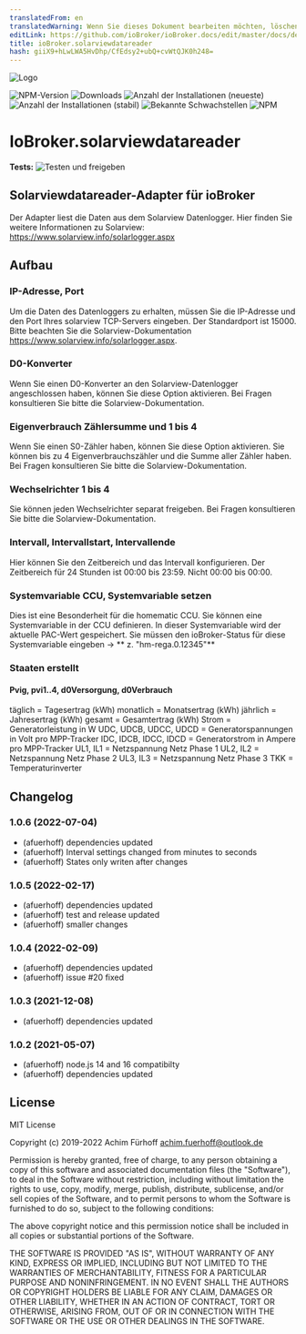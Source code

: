 ```yaml
---
translatedFrom: en
translatedWarning: Wenn Sie dieses Dokument bearbeiten möchten, löschen Sie bitte das Feld "translationsFrom". Andernfalls wird dieses Dokument automatisch erneut übersetzt
editLink: https://github.com/ioBroker/ioBroker.docs/edit/master/docs/de/adapterref/iobroker.solarviewdatareader/README.md
title: ioBroker.solarviewdatareader
hash: giiX9+hLwLWA5HvDhp/CfEdsy2+ubQ+cvWtQJK0h248=
---
```

![Logo](../../../en/adapterref/iobroker.solarviewdatareader/admin/solarviewdatareader.png)

![NPM-Version](https://img.shields.io/npm/v/iobroker.solarviewdatareader.svg)
![Downloads](https://img.shields.io/npm/dm/iobroker.solarviewdatareader.svg)
![Anzahl der Installationen (neueste)](https://iobroker.live/badges/solarviewdatareader-installed.svg)
![Anzahl der Installationen (stabil)](https://iobroker.live/badges/solarviewdatareader-stable.svg)
![Bekannte Schwachstellen](https://snyk.io/test/github/afuerhoff/ioBroker.solarviewdatareader/badge.svg)
![NPM](https://nodei.co/npm/iobroker.solarviewdatareader.png?downloads=true)

# IoBroker.solarviewdatareader
**Tests:** ![Testen und freigeben](https://github.com/afuerhoff/ioBroker.solarviewdatareader/workflows/Test%20and%20Release/badge.svg)

## Solarviewdatareader-Adapter für ioBroker
Der Adapter liest die Daten aus dem Solarview Datenlogger.
Hier finden Sie weitere Informationen zu Solarview: https://www.solarview.info/solarlogger.aspx

## Aufbau
### IP-Adresse, Port
Um die Daten des Datenloggers zu erhalten, müssen Sie die IP-Adresse und den Port Ihres solarview TCP-Servers eingeben.
Der Standardport ist 15000. Bitte beachten Sie die Solarview-Dokumentation https://www.solarview.info/solarlogger.aspx.

### D0-Konverter
Wenn Sie einen D0-Konverter an den Solarview-Datenlogger angeschlossen haben, können Sie diese Option aktivieren.
Bei Fragen konsultieren Sie bitte die Solarview-Dokumentation.

### Eigenverbrauch Zählersumme und 1 bis 4
Wenn Sie einen S0-Zähler haben, können Sie diese Option aktivieren.
Sie können bis zu 4 Eigenverbrauchszähler und die Summe aller Zähler haben.
Bei Fragen konsultieren Sie bitte die Solarview-Dokumentation.

### Wechselrichter 1 bis 4
Sie können jeden Wechselrichter separat freigeben.
Bei Fragen konsultieren Sie bitte die Solarview-Dokumentation.

### Intervall, Intervallstart, Intervallende
Hier können Sie den Zeitbereich und das Intervall konfigurieren. Der Zeitbereich für 24 Stunden ist 00:00 bis 23:59.
Nicht 00:00 bis 00:00.

### Systemvariable CCU, Systemvariable setzen
Dies ist eine Besonderheit für die homematic CCU. Sie können eine Systemvariable in der CCU definieren.
In dieser Systemvariable wird der aktuelle PAC-Wert gespeichert.
Sie müssen den ioBroker-Status für diese Systemvariable eingeben -> ** z. "hm-rega.0.12345"**

### Staaten erstellt
#### Pvig, pvi1..4, d0Versorgung, d0Verbrauch
täglich = Tagesertrag (kWh) monatlich = Monatsertrag (kWh) jährlich = Jahresertrag (kWh) gesamt = Gesamtertrag (kWh) Strom = Generatorleistung in W UDC, UDCB, UDCC, UDCD = Generatorspannungen in Volt pro MPP-Tracker IDC, IDCB, IDCC, IDCD = Generatorstrom in Ampere pro MPP-Tracker UL1, IL1 = Netzspannung Netz Phase 1 UL2, IL2 = Netzspannung Netz Phase 2 UL3, IL3 = Netzspannung Netz Phase 3 TKK = Temperaturinverter

## Changelog
<!--
	Placeholder for the next version (at the beginning of the line):
	### __WORK IN PROGRESS__
-->
### 1.0.6 (2022-07-04)
* (afuerhoff) dependencies updated
* (afuerhoff) Interval settings changed from minutes to seconds
* (afuerhoff) States only writen after changes

### 1.0.5 (2022-02-17)
* (afuerhoff) dependencies updated
* (afuerhoff) test and release updated
* (afuerhoff) smaller changes

### 1.0.4 (2022-02-09)
* (afuerhoff) dependencies updated
* (afuerhoff) issue #20 fixed

### 1.0.3 (2021-12-08)
* (afuerhoff) dependencies updated

### 1.0.2 (2021-05-07)
* (afuerhoff) node.js 14 and 16 compatibilty
* (afuerhoff) dependencies updated

## License
MIT License

Copyright (c) 2019-2022 Achim Fürhoff <achim.fuerhoff@outlook.de>

Permission is hereby granted, free of charge, to any person obtaining a copy
of this software and associated documentation files (the "Software"), to deal
in the Software without restriction, including without limitation the rights
to use, copy, modify, merge, publish, distribute, sublicense, and/or sell
copies of the Software, and to permit persons to whom the Software is
furnished to do so, subject to the following conditions:

The above copyright notice and this permission notice shall be included in all
copies or substantial portions of the Software.

THE SOFTWARE IS PROVIDED "AS IS", WITHOUT WARRANTY OF ANY KIND, EXPRESS OR
IMPLIED, INCLUDING BUT NOT LIMITED TO THE WARRANTIES OF MERCHANTABILITY,
FITNESS FOR A PARTICULAR PURPOSE AND NONINFRINGEMENT. IN NO EVENT SHALL THE
AUTHORS OR COPYRIGHT HOLDERS BE LIABLE FOR ANY CLAIM, DAMAGES OR OTHER
LIABILITY, WHETHER IN AN ACTION OF CONTRACT, TORT OR OTHERWISE, ARISING FROM,
OUT OF OR IN CONNECTION WITH THE SOFTWARE OR THE USE OR OTHER DEALINGS IN THE
SOFTWARE.